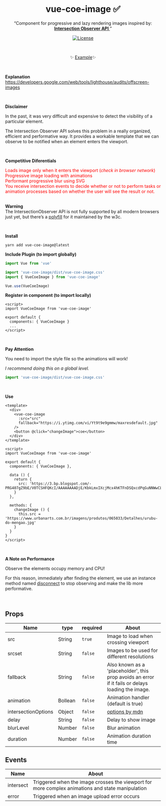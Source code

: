 <h1 align="center">vue-coe-image ✅</h1>

<p align="center">
  <q>Component for progressive and lazy rendering images inspired by:
    <a href='https://developer.mozilla.org/docs/Web/API/Intersection_Observer_API'>
      <b>Intersection Observer API</b>
    </a>
  </q>
</p>

<p align="center">
  <a href="https://github.com/VitorLuizC/vue-data-tablee"><img src="https://img.shields.io/npm/l/vuelidation.svg" alt="License" target="_blank"></a>
</p>

<br>

<p align="center">
  ✨ <a href="https://codesandbox.io/s/github/viniazvd/vue-coe-image-example">Example</a>✨
</p>

<br>

**Explanation**
https://developers.google.com/web/tools/lighthouse/audits/offscreen-images

<br>

**Disclaimer**

In the past, it was very difficult and expensive to detect the visibility of a particular element.

The Intersection Observer API solves this problem in a really organized, efficient and performative way. 
It provides a workable template that we can observe to be notified when an element enters the viewport.

<br>

**Competitive Diferentials**
<ul style='margin: 0; padding: 0; color: red; list-style-type: none;'>
  <li>Loads image only when it enters the viewport (<i>check in browser network</i>)</li>
  <li>Progressive image loading with animations</li>
  <li>Performant progressive blur using SVG</li>
  <li>You receive intersection events to decide whether or not to perform tasks or animation processes based on whether the user will see the result or not.</li>
</ul>

<br>

**Warning**
<br>
The IntersectionObserver API is not fully supported by all modern browsers just yet, but there’s a [polyfill](https://github.com/w3c/IntersectionObserver/tree/master/polyfill) for it maintained by the w3c.

<br>

**Install**

`yarn add vue-coe-image@latest`


**Include Plugin (to import globally)**
```javascript
import Vue from 'vue'

import 'vue-coe-image/dist/vue-coe-image.css'
import { VueCoeImage } from 'vue-coe-image'

Vue.use(VueCoeImage)
```

**Register in component (to import locally)**
```vue
<script>
import VueCoeImage from 'vue-coe-image'

export default {
  components: { VueCoeImage }
  ...
</script>
```

<br>

**Pay Attention**
<p>You need to import the style file so the animations will work!</p>
<p><i>I recommend doing this on a global level.</i></p>

```javascript
import 'vue-coe-image/dist/vue-coe-image.css'
```

<br>

**Use**
```vue
<template>
  <div>
    <vue-coe-image
      :src="src"
      fallback="https://i.ytimg.com/vi/Yt9t9e9gmmw/maxresdefault.jpg"
    />
    <button @click="changeImage">coe</button>
  </div>
</template>

<script>
import VueCoeImage from 'vue-coe-image'

export default {
  components: { VueCoeImage },

  data () {
    return {
      src: 'https://3.bp.blogspot.com/-PRG407gZ9bE/V0TCSHFQKcI/AAAAAAAADjE/KbkLmxIXcjMcx4hKTFnDSQxcdPqGuNNWwCLcB/s1600/flamengologo.png'
    }
  },

  methods: {
    changeImage () {
      this.src = 'https://www.urbanarts.com.br/imagens/produtos/065033/Detalhes/urubu-do-mengao.jpg'
    }
  }
}
</script>
```

<br>

**A Note on Performance**

<p>Observe the elements occupy memory and CPU!</p>

For this reason, immediately after finding the element, we use an instance method named [disconnect](https://developer.mozilla.org/en-US/docs/Web/API/IntersectionObserver/disconnect) to stop observing and make the lib more performative.


<br>

## Props

Name                |   type   | required | About
-----               | -------  | -------- | ------
src                 |  String  |  `true`  | Image to load when crossing viewport
srcset              |  String  |  `false` | Images to be used for different resolutions
fallback            |  String  |  `false` | Also known as a 'placeholder', this prop avoids an error if it fails or delays loading the image.
animation           |  Bollean |  `false` | Animation handler (default is true) 
intersectionOptions |  Object  |  `false` | [options by mdn](https://developer.mozilla.org/en-US/docs/Web/API/Intersection_Observer_API#Creating_an_intersection_observer)
delay               | String   |  `false` | Delay to show image
blurLevel           | Number   |  `false` | Blur animation
duration            | Number   |  `false` | Animation duration time


## Events

Name       | About
-----      | -----
intersect  | Triggered when the image crosses the viewport for more complex animations and state manipulation
error      | Triggered when an image upload error occurs

